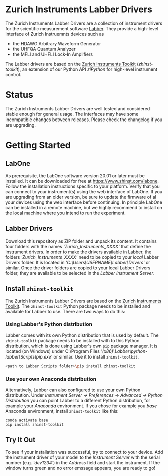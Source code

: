 # Zurich Instruments Labber Drivers

The Zurich Instruments Labber Drivers are a collection of instrument drivers for 
the scientific measurement software [Labber](http://labber.org/). They provide
a high-level interface of Zurich Instruemnts devices such as 

* the HDAWG Arbitrary Waveform Generator
* the UHFQA Quantum Analyzer
* the MFLI and UHFLI Lock-In Amplifiers

The Labber drivers are based on the 
[Zurich Instruments Toolkit](https://github.com/zhinst/zhinst-toolkit) 
(*zhinst-toolkit*), an extension of our Python API *ziPython* for high-level 
instrument control. 

 
# Status

The Zurich Instruments Labber Drivers are well tested and considered stable 
enough for general usage. The interfaces may have some incompatible changes 
between releases. Please check the changelog if you are upgrading.


# Getting Started

## LabOne

As prerequisite, the LabOne software version 20.01 or later must be installed.
It can be downloaded for free at https://www.zhinst.com/labone. Follow the 
installation instructions specific to your platform. Verify that you can connect 
to your instrument(s) using the web interface of LabOne. If you are upgrading 
from an older version, be sure to update the firmware of al your devices using 
the web interface before continuing. In principle LabOne can be installed in a 
remote machine, but we highly recommend to install on the local machine where 
you intend to run the experiment.


## Labber Drivers

Download this repository as ZIP folder and unpack its content. It contains four 
folders with the names *'Zurich_Instruments_XXXX'* that define the instrument 
drivers. In order to make the drivers available in Labber, the folders 
*'Zurich_Instruments_XXXX'* need to be copied to your *local* Labber Drivers 
folder. It is located in *'C:\Users\USERNAME\Labber\Drivers'* or similar. Once 
the driver folders are copied to your local Labber Drivers folder, they are 
available to be selected in the *Labber Instrument Server*.

## Install `zhinst-toolkit`

The Zurich Instruments Labber Drivers are based on the 
[Zurich Instruments Toolkit](https://github.com/zhinst/zhinst-toolkit). The `zhinst-toolkit` Python package needs to be installed and available for Labber 
to use. There are two ways to do this: 

### Using Labber's Python distribution

Labber comes with its own Python distribution that is used by default. The `zhinst-toolkit` package needs to be installed with to this Python distribution, 
which is done using Labber's own `pip` package manager. It is located 
(on Windows) under C:\Program Files 
*'(x86)\Labber\python-labber\Scripts\pip.exe'* or similar. Use it to install `zhinst-toolkit`.

``` bash
<path to Labber Scripts folder>\pip install zhinst-toolkit
```

### Use your own Anaconda distribution

Alternatively, Labber can also configured to use your own Python distribution. Under *Instrument Server -> Preferences -> Advanced -> Python Distribution* you can 
point Labber to a different Python distribution, for example your *Anaconda* 
environment. If you chose for example you *base* Anaconda environment, install `zhinst-toolkit` like this:  

```
conda activate base
pip install zhinst-toolkit
```

## Try It Out

To see if your installation was successful, try to connect to your device. Add 
the instrument driver of your model to the *Instrument Server* with the serial 
number (e.g. *'dev1234'*) in the *Address* field and start the instrument. If 
the window turns green and no error emssage appears, you are ready to go! 
